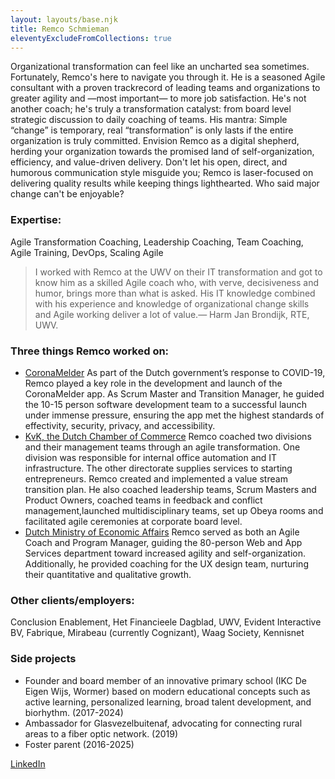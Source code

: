 ```yaml
---
layout: layouts/base.njk
title: Remco Schmieman
eleventyExcludeFromCollections: true
---
```

Organizational transformation can feel like an uncharted sea sometimes. Fortunately, Remco's here to navigate you through it. He is a seasoned Agile consultant with a proven trackrecord of leading teams and organizations to greater agility and —most important— to more job satisfaction. He's not another coach; he's truly a transformation catalyst: from board level strategic discussion to daily coaching of teams. 
His mantra: Simple “change” is temporary,  real “transformation” is only lasts if the entire organization is truly committed. Envision Remco as a digital shepherd, herding your organization towards the promised land of self-organization, efficiency, and value-driven delivery. 
Don't let his open, direct, and humorous communication style misguide you; Remco is laser-focused on delivering quality results while keeping things lighthearted. Who said major change can't be enjoyable?

### Expertise: 
Agile Transformation Coaching, Leadership Coaching, Team Coaching, Agile Training, DevOps, Scaling Agile

> I worked with Remco at the UWV on their IT transformation and got to know him as a skilled Agile coach who, with verve, decisiveness and humor, brings more than what is asked. His IT knowledge combined with his experience and knowledge of organizational change skills and Agile working deliver a lot of value.— Harm Jan Brondijk, RTE, UWV.

### Three things Remco worked on:
* [CoronaMelder](https://www.digitaleoverheid.nl/achtergrondartikelen/coronamelder-app-nieuw-wapen-tegen-virus/) As part of the Dutch government’s response to COVID-19, Remco played a key role in the development and launch of the CoronaMelder app. As Scrum Master and Transition Manager, he guided the 10-15 person software development team to a successful launch under immense pressure, ensuring the app met the highest standards of effectivity, security, privacy, and accessibility.
* [KvK, the Dutch Chamber of Commerce](https://www.kvk.nl) Remco coached two divisions and their management teams through an agile transformation. One division was responsible for internal office automation and IT infrastructure. The other directorate supplies services to starting entrepreneurs. Remco created and implemented a value stream transition plan. He also coached leadership teams, Scrum Masters and Product Owners, coached teams in feedback and conflict management,launched multidisciplinary teams, set up Obeya rooms and facilitated agile ceremonies at corporate board level.
* [Dutch Ministry of Economic Affairs](https://www.rijksoverheid.nl/ministeries/ministerie-van-economische-zaken/organisatie/diensten-en-instellingen) Remco served as both an Agile Coach and Program Manager, guiding the 80-person Web and App Services department toward increased agility and self-organization. Additionally, he provided coaching for the UX design team, nurturing their quantitative and qualitative growth.



### Other clients/employers:
Conclusion Enablement, Het Financieele Dagblad, UWV, Evident Interactive BV, Fabrique, Mirabeau (currently Cognizant), Waag Society, Kennisnet

### Side projects
- Founder and board member of an innovative primary school (IKC De Eigen Wijs, Wormer) based on modern educational concepts such as active learning, personalized learning, broad talent development, and biorhythm. (2017-2024)
- Ambassador for Glasvezelbuitenaf, advocating for connecting rural areas to a fiber optic network. (2019)
- Foster parent (2016-2025)

[LinkedIn](https://www.linkedin.com/in/remcoschmieman/)
